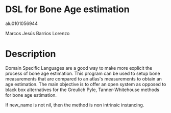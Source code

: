 # DSL for Bone Age estimation

alu0101056944

Marcos Jesús Barrios Lorenzo

# Description

Domain Specific Languages are a good way to make more explicit the process of bone age estimation. This program can be used to setup bone measurements that are compared to an atlas's measurements to obtain an age estimation. The main objective is to offer an open system as opposed to black box alternatives for the Greulich Pyle, Tanner-Whitehouse methods for bone age estimation.

If new_name is not nil, then the method is non intrinsic instancing.

